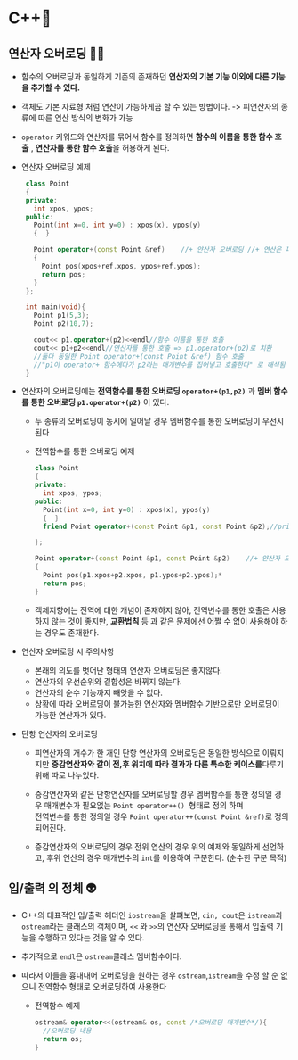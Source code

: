 # C++📜

## 연산자 오버로딩 🧗‍♀️

- 함수의 오버로딩과 동일하게 기존의 존재하던 **연산자의 기본 기능 이외에 다른 기능을 추가할 수 있다.**

- 객체도 기본 자료형 처럼 연산이 가능하게끔 할 수 있는 방법이다. -> 피연산자의 종류에 따른 연산 방식의 변화가 가능

- `operator` 키워드와 연산자를 묶어서 함수를 정의하면 **함수의 이름을 통한 함수 호출** , **연산자를 통한 함수 호출**을 허용하게 된다.

- 연산자 오버로딩 예제

  ```cpp
   class Point
   {
   private:
     int xpos, ypos;
   public:
     Point(int x=0, int y=0) : xpos(x), ypos(y)
     {  }

     Point operator+(const Point &ref)    //+ 얀산자 오버로딩 //+ 연산은 피연산자에게 영향을 주지 않기 때문에, const 선언 진행
     {
       Point pos(xpos+ref.xpos, ypos+ref.ypos);
       return pos;
     }
   };

   int main(void){
     Point p1(5,3);
     Point p2(10,7);

     cout<< p1.operator+(p2)<<endl//함수 이름을 통한 호출
     cout<< p1+p2<<endl//연산자를 통한 호출 => p1.operator+(p2)로 치환
     //둘다 동일한 Point operator+(const Point &ref) 함수 호출
     //"p1이 operator+ 함수에다가 p2라는 매개변수를 집어넣고 호출한다" 로 해석됨
   }
  ```

- 연산자의 오버로딩에는 **전역함수를 통한 오버로딩 `operator+(p1,p2)`** 과 **멤버 함수를 통한 오버로딩 `p1.operator+(p2)`** 이 있다.

  - 두 종류의 오버로딩이 동시에 일어날 경우 멤버함수를 통한 오버로딩이 우선시된다
  - 전역함수를 통한 오버로딩 예제

    ```cpp
    class Point
    {
    private:
      int xpos, ypos;
    public:
      Point(int x=0, int y=0) : xpos(x), ypos(y)
      {  }
      friend Point operator+(const Point &p1, const Point &p2);//private 영역 접근을 위한 friend 선언

    };

    Point operator+(const Point &p1, const Point &p2)    //+ 얀산자 오버로딩 //+ 연산은 피연산자에게 영향을 주지 않기 때문에, const 선언 진행
    {
      Point pos(p1.xpos+p2.xpos, p1.ypos+p2.ypos);*
      return pos;
    }
    ```

  - 객체지향에는 전역에 대한 개념이 존재하지 않아, 전역변수를 통한 호출은 사용하지 않는 것이 좋지만, **교환법칙** 등 과 같은 문제에선 어쩔 수 없이 사용해야 하는 경우도 존재한다.

- 연산자 오버로딩 시 주의사항

  - 본래의 의도를 벗어난 형태의 연산자 오버로딩은 좋지않다.
  - 연산자의 우선순위와 결합성은 바뀌지 않는다.
  - 연산자의 순수 기능까지 빼앗을 수 없다.
  - 상황에 따라 오버로딩이 불가능한 연산자와 멤버함수 기반으로만 오버로딩이 가능한 연산자가 있다.

- 단항 연산자의 오버로딩

  - 피연산자의 개수가 한 개인 단항 연산자의 오버로딩은 동일한 방식으로 이뤄지지만 **증감연산자와 같이 전,후 위치에 따라 결과가 다른 특수한 케이스를**다루기 위해 따로 나누었다.

  - 증감연산자와 같은 단항연산자를 오버로딩할 경우 멤버함수를 통한 정의일 경우 매개변수가 필요없는 `Point operator++() `형태로 정의 하며<br> 전역변수를 통한 정의일 경우 `Point operator++(const Point &ref)`로 정의 되어진다.

  - 증감연산자의 오버로딩의 경우 전위 연산의 경우 위의 예제와 동일하게 선언하고, 후위 연산의 경우 매개변수의 `int`를 이용하여 구분한다. (순수한 구분 목적)

## 입/출력 의 정체 👽

- C++의 대표적인 입/출력 헤더인 `iostream`을 살펴보면, `cin, cout`은 `istream`과 `ostream`라는 클래스의 객체이며, `<<` 와 `>>`의 연산자 오버로딩을 통해서 입출력 기능을 수행하고 있다는 것을 알 수 있다.

- 추가적으로 `endl`은 `ostream`클래스 멤버함수이다.

- 따라서 이들을 흉내내어 오버로딩을 원하는 경우 `ostream`,`istream`을 수정 할 순 없으니 전역함수 형태로 오버로딩하여 사용한다
  - 전역함수 예제
    ```cpp
    ostream& operator<<(ostream& os, const /*오버로딩 매개변수*/){
      //오버로딩 내용
      return os;
    }
    ```
